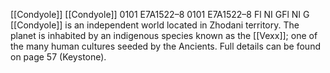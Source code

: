 [[Condyole]] [[Condyole]] 0101 E7A1522–8 0101 E7A1522–8 Fl NI GFl NI G [[Condyole]] is an independent world located in Zhodani territory. The planet is inhabited by an indigenous species known as the [[Vexx]]; one of the many human cultures seeded by the Ancients. Full details can be found on page 57 (Keystone).